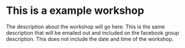 # This is a example workshop

The description about the workshop will go here. This is the same description that will be emailed out and included on the facebook group description. This does not include the date and time of the workshop.

